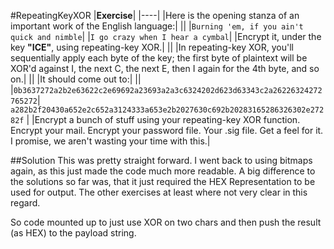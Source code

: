 #RepeatingKeyXOR
|**Exercise**|
|----|
|Here is the opening stanza of an important work of the English language:|
||
|```Burning 'em, if you ain't quick and nimble```|
|```I go crazy when I hear a cymbal```|
|Encrypt it, under the key **"ICE"**, using repeating-key XOR.|
||
|In repeating-key XOR, you'll sequentially apply each byte of the key; the first byte of plaintext will be XOR'd against I, the next C, the next E, then I again for the 4th byte, and so on.|
||
|It should come out to:|
||
|```0b3637272a2b2e63622c2e69692a23693a2a3c6324202d623d63343c2a26226324272765272```|
```a282b2f20430a652e2c652a3124333a653e2b2027630c692b20283165286326302e27282f``` |
|Encrypt a bunch of stuff using your repeating-key XOR function. Encrypt your mail. Encrypt your password file. Your .sig file. Get a feel for it. I promise, we aren't wasting your time with this.|


##Solution
This was pretty straight forward. I went back to using bitmaps again, as this just made the code much more readable.
A big difference to the solutions so far was, that it just required the HEX Representation to be used for output.
The other exercises at least where not very clear in this regard.

So code mounted up to just use XOR on two chars and then push the result (as HEX) to the payload string.
